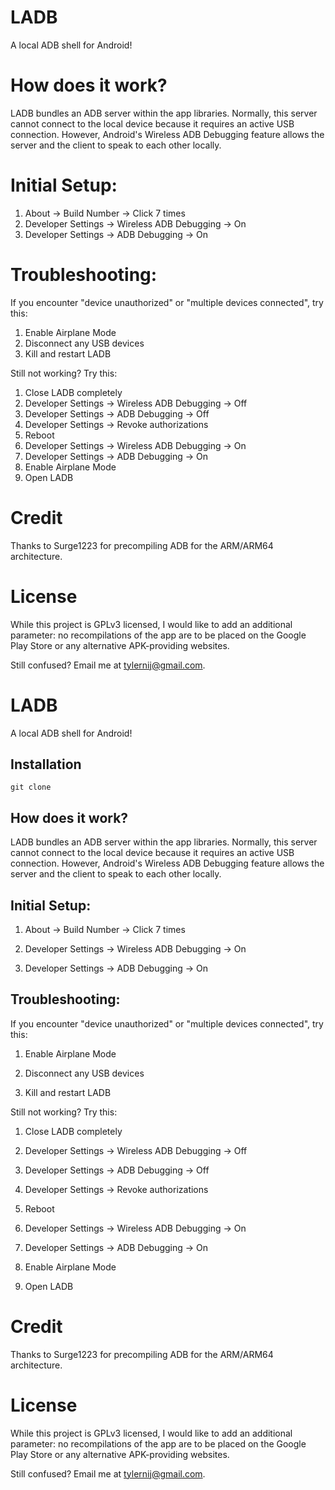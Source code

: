 # LADB
A local ADB shell for Android!

# How does it work?
LADB bundles an ADB server within the app libraries. Normally, this server cannot connect to the local device because it requires an active USB connection. However, Android's Wireless ADB Debugging feature allows the server and the client to speak to each other locally.

# Initial Setup:
1. About -> Build Number -> Click 7 times
2. Developer Settings -> Wireless ADB Debugging -> On
3. Developer Settings -> ADB Debugging -> On

# Troubleshooting:
If you encounter "device unauthorized" or "multiple devices connected", try this:
1. Enable Airplane Mode
2. Disconnect any USB devices
3. Kill and restart LADB

Still not working? Try this:
1. Close LADB completely
2. Developer Settings -> Wireless ADB Debugging -> Off
3. Developer Settings -> ADB Debugging -> Off
4. Developer Settings -> Revoke authorizations
5. Reboot
6. Developer Settings -> Wireless ADB Debugging -> On
7. Developer Settings -> ADB Debugging -> On
8. Enable Airplane Mode
9. Open LADB

# Credit
Thanks to Surge1223 for precompiling ADB for the ARM/ARM64 architecture.

# License
While this project is GPLv3 licensed, I would like to add an additional parameter: no recompilations of the app are to be placed on the Google Play Store or any alternative APK-providing websites.

Still confused? Email me at tylernij@gmail.com.
# LADB

A local ADB shell for Android!

## Installation
```
git clone 
```

## How does it work?

LADB bundles an ADB server within the app libraries. Normally, this server cannot connect to the local device because it requires an active USB connection. However, Android's Wireless ADB Debugging feature allows the server and the client to speak to each other locally.

## Initial Setup:

1. About -> Build Number -> Click 7 times

2. Developer Settings -> Wireless ADB Debugging -> On

3. Developer Settings -> ADB Debugging -> On

## Troubleshooting:

If you encounter "device unauthorized" or "multiple devices connected", try this:

1. Enable Airplane Mode

2. Disconnect any USB devices

3. Kill and restart LADB

Still not working? Try this:

1. Close LADB completely

2. Developer Settings -> Wireless ADB Debugging -> Off

3. Developer Settings -> ADB Debugging -> Off

4. Developer Settings -> Revoke authorizations

5. Reboot

6. Developer Settings -> Wireless ADB Debugging -> On

7. Developer Settings -> ADB Debugging -> On

8. Enable Airplane Mode

9. Open LADB

# Credit

Thanks to Surge1223 for precompiling ADB for the ARM/ARM64 architecture.

# License

While this project is GPLv3 licensed, I would like to add an additional parameter: no recompilations of the app are to be placed on the Google Play Store or any alternative APK-providing websites.

Still confused? Email me at tylernij@gmail.com.
